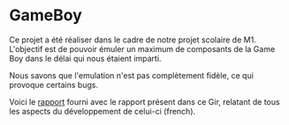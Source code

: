 # GameBoy

Ce projet a été réaliser dans le cadre de notre projet scolaire de M1. L'objectif est de pouvoir émuler un maximum de composants de la Game Boy dans le délai qui nous étaient imparti.

Nous savons que l'emulation n'est pas complètement fidèle, ce qui provoque certains bugs.

Voici le [rapport](https://fr.overleaf.com/read/hnntygbvypsj) fourni avec le rapport présent dans ce Gir, relatant de tous les aspects du développement de celui-ci (french).
